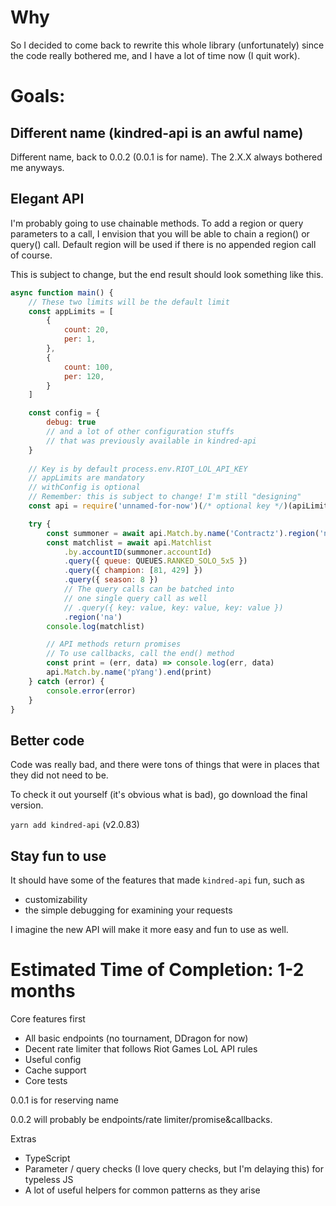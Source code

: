 # Why

So I decided to come back to rewrite this whole library (unfortunately) since the code really bothered me, and I have a lot of time now (I quit work).

# Goals:

## Different name (kindred-api is an awful name)

Different name, back to 0.0.2 (0.0.1 is for name). The 2.X.X always bothered me anyways.

## Elegant API

I'm probably going to use chainable methods. To add a region or query parameters to a call, I envision that you will be able to chain a region() or query() call. Default region will be used if there is no appended region call of course.

This is subject to change, but the end result should look something like this.

```javascript
async function main() {
    // These two limits will be the default limit
    const appLimits = [
        {
            count: 20,
            per: 1,
        },
        {
            count: 100,
            per: 120,
        }
    ]

    const config = {
        debug: true
        // and a lot of other configuration stuffs
        // that was previously available in kindred-api
    }
    
    // Key is by default process.env.RIOT_LOL_API_KEY
    // appLimits are mandatory
    // withConfig is optional
    // Remember: this is subject to change! I'm still "designing"
    const api = require('unnamed-for-now')(/* optional key */)(apiLimits).withConfig(config)

    try {
        const summoner = await api.Match.by.name('Contractz').region('na')
        const matchlist = await api.Matchlist
            .by.accountID(summoner.accountId)
            .query({ queue: QUEUES.RANKED_SOLO_5x5 })
            .query({ champion: [81, 429] })
            .query({ season: 8 })
            // The query calls can be batched into
            // one single query call as well
            // .query({ key: value, key: value, key: value })
            .region('na')
        console.log(matchlist)

        // API methods return promises
        // To use callbacks, call the end() method
        const print = (err, data) => console.log(err, data)
        api.Match.by.name('pYang').end(print)
    } catch (error) {
        console.error(error)
    }
}
```

## Better code

Code was really bad, and there were tons of things that were in places that they did not need to be.

To check it out yourself (it's obvious what is bad), go download the final version.

```yarn add kindred-api``` (v2.0.83)

## Stay fun to use

It should have some of the features that made `kindred-api` fun, such as
* customizability
* the simple debugging for examining your requests

I imagine the new API will make it more easy and fun to use as well.

# Estimated Time of Completion: 1-2 months

Core features first
* All basic endpoints (no tournament, DDragon for now)
* Decent rate limiter that follows Riot Games LoL API rules
* Useful config
* Cache support
* Core tests

0.0.1 is for reserving name

0.0.2 will probably be endpoints/rate limiter/promise&callbacks.

Extras
* TypeScript
* Parameter / query checks (I love query checks, but I'm delaying this) for typeless JS
* A lot of useful helpers for common patterns as they arise
